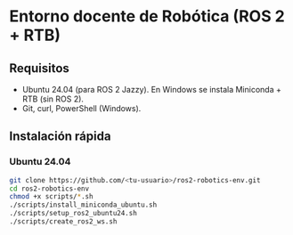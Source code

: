 # Entorno docente de Robótica (ROS 2 + RTB)

## Requisitos
- Ubuntu 24.04 (para ROS 2 Jazzy). En Windows se instala Miniconda + RTB (sin ROS 2).
- Git, curl, PowerShell (Windows).

## Instalación rápida

### Ubuntu 24.04
```bash
git clone https://github.com/<tu-usuario>/ros2-robotics-env.git
cd ros2-robotics-env
chmod +x scripts/*.sh
./scripts/install_miniconda_ubuntu.sh
./scripts/setup_ros2_ubuntu24.sh
./scripts/create_ros2_ws.sh

